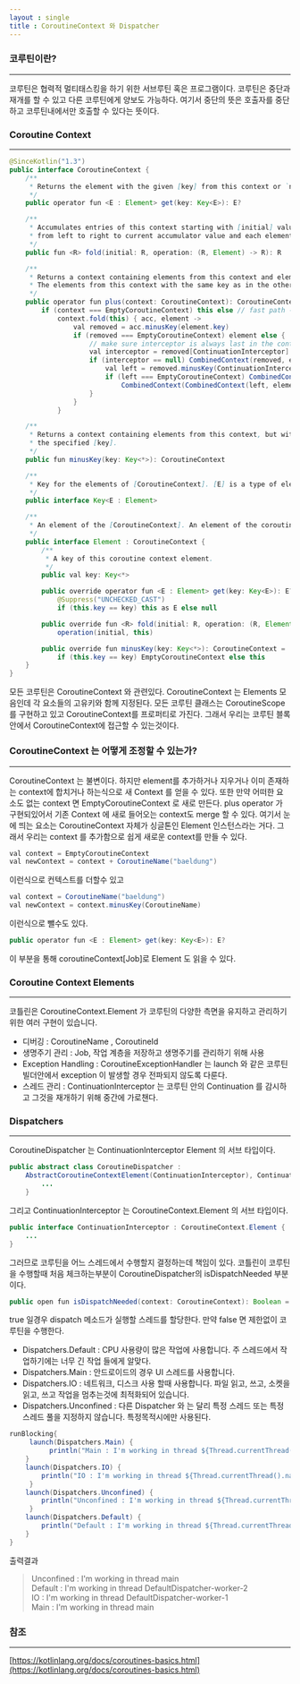```yaml
---
layout : single
title : CoroutineContext 와 Dispatcher
---
```


### 코루틴이란?
---
코루틴은 협력적 멀티태스킹을 하기 위한 서브루틴 혹은 프로그램이다. 
코루틴은 중단과 재개를 할 수 있고 다른 코루틴에게 양보도 가능하다. 여기서 중단의 뜻은
호출자를 중단하고 코루틴내에서만 호출할 수 있다는 뜻이다.


### Coroutine Context
---

```java
@SinceKotlin("1.3")
public interface CoroutineContext {
    /**
     * Returns the element with the given [key] from this context or `null`.
     */
    public operator fun <E : Element> get(key: Key<E>): E?

    /**
     * Accumulates entries of this context starting with [initial] value and applying [operation]
     * from left to right to current accumulator value and each element of this context.
     */
    public fun <R> fold(initial: R, operation: (R, Element) -> R): R

    /**
     * Returns a context containing elements from this context and elements from  other [context].
     * The elements from this context with the same key as in the other one are dropped.
     */
    public operator fun plus(context: CoroutineContext): CoroutineContext =
        if (context === EmptyCoroutineContext) this else // fast path -- avoid lambda creation
            context.fold(this) { acc, element ->
                val removed = acc.minusKey(element.key)
                if (removed === EmptyCoroutineContext) element else {
                    // make sure interceptor is always last in the context (and thus is fast to get when present)
                    val interceptor = removed[ContinuationInterceptor]
                    if (interceptor == null) CombinedContext(removed, element) else {
                        val left = removed.minusKey(ContinuationInterceptor)
                        if (left === EmptyCoroutineContext) CombinedContext(element, interceptor) else
                            CombinedContext(CombinedContext(left, element), interceptor)
                    }
                }
            }

    /**
     * Returns a context containing elements from this context, but without an element with
     * the specified [key].
     */
    public fun minusKey(key: Key<*>): CoroutineContext

    /**
     * Key for the elements of [CoroutineContext]. [E] is a type of element with this key.
     */
    public interface Key<E : Element>

    /**
     * An element of the [CoroutineContext]. An element of the coroutine context is a singleton context by itself.
     */
    public interface Element : CoroutineContext {
        /**
         * A key of this coroutine context element.
         */
        public val key: Key<*>

        public override operator fun <E : Element> get(key: Key<E>): E? =
            @Suppress("UNCHECKED_CAST")
            if (this.key == key) this as E else null

        public override fun <R> fold(initial: R, operation: (R, Element) -> R): R =
            operation(initial, this)

        public override fun minusKey(key: Key<*>): CoroutineContext =
            if (this.key == key) EmptyCoroutineContext else this
    }
}

```

모든 코루틴은 CoroutineContext 와 관련있다. CoroutineContext 는 Elements 모음인데 각
요소들의 고유키와 함께 지정된다. 
모든 코루틴 클래스는 CoroutineScope를 구현하고 있고 CoroutineContext를 프로퍼티로 가진다.
그래서 우리는 코루틴 블록안에서 CoroutineContext에 접근할 수 있는것이다.

### CoroutineContext 는 어떻게 조정할 수 있는가?
---
CoroutineContext 는 불변이다. 하지만 element를 추가하거나 지우거나 이미 존재하는 context에 합치거나 하는식으로 새 Context 를 얻을 수 있다. 또한 만약 어떠한 요소도 없는 context 면 EmptyCoroutineContext 로 
새로 만든다.
plus operator 가 구현되있어서 기존 Context 에 새로 들어오는 context도 merge 할 수 있다. 
여기서 눈에 띄는 요소는 CoroutineContext 자체가 싱글톤인 Element 인스턴스라는 거다. 
그래서 우리는 context 를 추가함으로 쉽게 새로운 context를 만들 수 있다.


```java
val context = EmptyCoroutineContext
val newContext = context + CoroutineName("baeldung")
```

이런식으로 컨텍스트를 더할수 있고

```java
val context = CoroutineName("baeldung")
val newContext = context.minusKey(CoroutineName)
```
이런식으로 뺄수도 있다.

```java
public operator fun <E : Element> get(key: Key<E>): E?
```
이 부분을 통해 coroutineContext[Job]로 Element 도 읽을 수 있다.

### Coroutine Context Elements
---
코틀린은 CoroutineContext.Element 가 코루틴의 다양한 측면을 유지하고 관리하기 위한 여러 구현이 있습니다.

- 디버깅 : CoroutineName , CoroutineId
- 생명주기 관리 : Job, 작업 계층을 저장하고 생명주기를 관리하기 위해 사용
- Exception Handling : CoroutineExceptionHandler 는 launch 와 같은 코루틴 빌더안에서 exception 이 발생할 경우 전파되지 않도록 다룬다.
- 스레드 관리 :  ContinuationInterceptor 는 코루틴 안의 Continuation 를 감시하고 그것을 재개하기 위해
중간에 가로챈다.  

### Dispatchers
---
CoroutineDispatcher 는 ContinuationInterceptor Element 의 서브 타입이다. 

```java
public abstract class CoroutineDispatcher :
    AbstractCoroutineContextElement(ContinuationInterceptor), ContinuationInterceptor {
        ...
    }
```

그리고 ContinuationInterceptor 는  CoroutineContext.Element 의 서브 타입이다.
```java
public interface ContinuationInterceptor : CoroutineContext.Element {
    ...
}
```

그러므로 코루틴을 어느 스레드에서 수행할지 결정하는데 책임이 있다. 
코틀린이 코루틴을 수행할때 처음 체크하는부분이 CoroutineDispatcher의 isDispatchNeeded 부분이다.

```java
public open fun isDispatchNeeded(context: CoroutineContext): Boolean = true
```

true 일경우 dispatch 메소드가 실행할 스레드를 할당한다. 만약 false 면 제한없이 코루틴을 수행한다.

- Dispatchers.Default : CPU 사용량이 많은 작업에 사용합니다. 주 스레드에서 작업하기에는 너무 긴 작업 들에게 알맞다.
- Dispatchers.Main : 안드로이드의 경우 UI 스레드를 사용합니다.
- Dispatchers.IO : 네트워크, 디스크 사용 할때 사용합니다. 파일 읽고, 쓰고, 소켓을 읽고, 쓰고 작업을 멈추는것에 최적화되어 있습니다.
- Dispatchers.Unconfined : 다른 Dispatcher 와 는 달리 특정 스레드 또는 특정 스레드 풀을 지정하지 않습니다. 특정목적시에만 사용된다.

```java
runBlocking{
     launch(Dispatchers.Main) {
          println("Main : I'm working in thread ${Thread.currentThread().name}")
    }
    launch(Dispatchers.IO) {
        println("IO : I'm working in thread ${Thread.currentThread().name}")
     }
    launch(Dispatchers.Unconfined) {
        println("Unconfined : I'm working in thread ${Thread.currentThread().name}")
     }
    launch(Dispatchers.Default) {
        println("Default : I'm working in thread ${Thread.currentThread().name}")
    }
}
```

출력결과
> Unconfined : I'm working in thread main  
Default : I'm working in thread DefaultDispatcher-worker-2  
IO : I'm working in thread DefaultDispatcher-worker-1  
Main : I'm working in thread main

### 참조
---
[https://kotlinlang.org/docs/coroutines-basics.html](https://kotlinlang.org/docs/coroutines-basics.html)